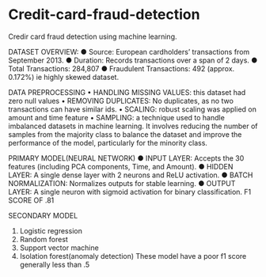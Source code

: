 # Credit-card-fraud-detection
Credir card fraud detection using machine learning.

DATASET OVERVIEW:
●	Source: European cardholders’ transactions from September 2013.
●	Duration: Records transactions over a span of 2 days.
●	Total Transactions: 284,807
●	Fraudulent Transactions: 492 (approx. 0.172%) ie highly skewed dataset.


DATA PREPROCESSING
•	HANDLING MISSING VALUES: this dataset had zero null values
•	REMOVING DUPLICATES: No duplicates, as no two transactions can have similar ids.
•	SCALING: robust scaling was applied on amount and time feature
•	SAMPLING: a technique used to handle imbalanced datasets in machine learning. It involves reducing the number of samples from the majority class to balance the               dataset and improve the performance of the model, particularly for the minority class.

PRIMARY MODEL(NEURAL NETWORK)
●	INPUT LAYER: Accepts the 30 features (including PCA components, Time, and Amount).
●	HIDDEN LAYER: A single dense layer with 2 neurons and ReLU activation.
●	BATCH NORMALIZATION: Normalizes outputs for stable learning.
●	OUTPUT LAYER: A single neuron with sigmoid activation for binary classification.
F1 SCORE OF .81

SECONDARY MODEL
1. Logistic regression
2. Random forest
3. Support vector machine
4. Isolation forest(anomaly detection)
These model have a poor f1 score generally less than .5
